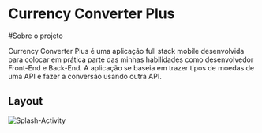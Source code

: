 # Currency Converter Plus

#Sobre o projeto

Currency Converter Plus é uma aplicação full stack mobile desenvolvida para colocar em prática parte das minhas habilidades como desenvolvedor Front-End e Back-End.
A aplicação se baseia em trazer tipos de moedas de uma API e fazer a conversão usando outra API.

## Layout
![Splash-Activity](https://user-images.githubusercontent.com/83928227/206010725-70600b2c-9bd5-4764-bed3-37137786ccc0.png)


